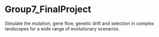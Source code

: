 # Group7_FinalProject
 Simulate the mutation, gene flow, genetic drift and selection in complex landscapes for a wide range of evolutionary scenarios.
